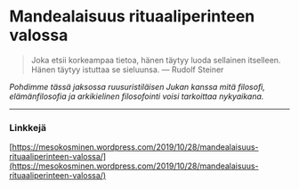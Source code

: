 # Mandealaisuus rituaaliperinteen valossa

> Joka etsii korkeampaa tietoa, hänen täytyy luoda sellainen itselleen. Hänen täytyy istuttaa se sieluunsa. — Rudolf Steiner

_Pohdimme tässä jaksossa ruusuristiläisen Jukan kanssa mitä filosofi, elämänfilosofia ja arkikielinen filosofointi voisi tarkoittaa nykyaikana._

---

### Linkkejä



[https://mesokosminen.wordpress.com/2019/10/28/mandealaisuus-rituaaliperinteen-valossa/](https://mesokosminen.wordpress.com/2019/10/28/mandealaisuus-rituaaliperinteen-valossa/)



